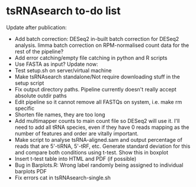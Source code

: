 # tsRNAsearch to-do list

Update after publication:
* Add batch correction: DESeq2 in-built batch correction for DESeq2 analysis. limma batch correction on RPM-normalised count data for the rest of the pipeline?
* Add error catching/empty file catching in python and R scripts
* Use FASTA as input?
Update now:
* Test setup.sh on server/virtual machine
* Make tsRNAsearch standalone/Not require downloading stuff in the setup script
* Fix output directory paths. Pipeline currently doesn't really accept absolute outdir paths
* Edit pipeline so it cannot remove all FASTQs on system, i.e. make rm specific
* Shorten file names, they are too long
* Add multimapper counts to main count file so DESeq2 will use it. I'll need to add all tRNA species, even if they have 0 reads mapping as the number of features and order are vitally important. 
* Make script to analyse tsRNA-aligned.sam and output percentage of reads that are 5'-tiRNA, 5'-tRF, etc. Generate standard deviation for this and compare both conditions using t-test. Show this in boxplot 
* Insert t-test table into HTML and PDF (if possible)
* Bug in Barplots.R: Wrong label randomly being assigned to individual barplots PDF
* Fix errors cat in tsRNAsearch-single.sh

